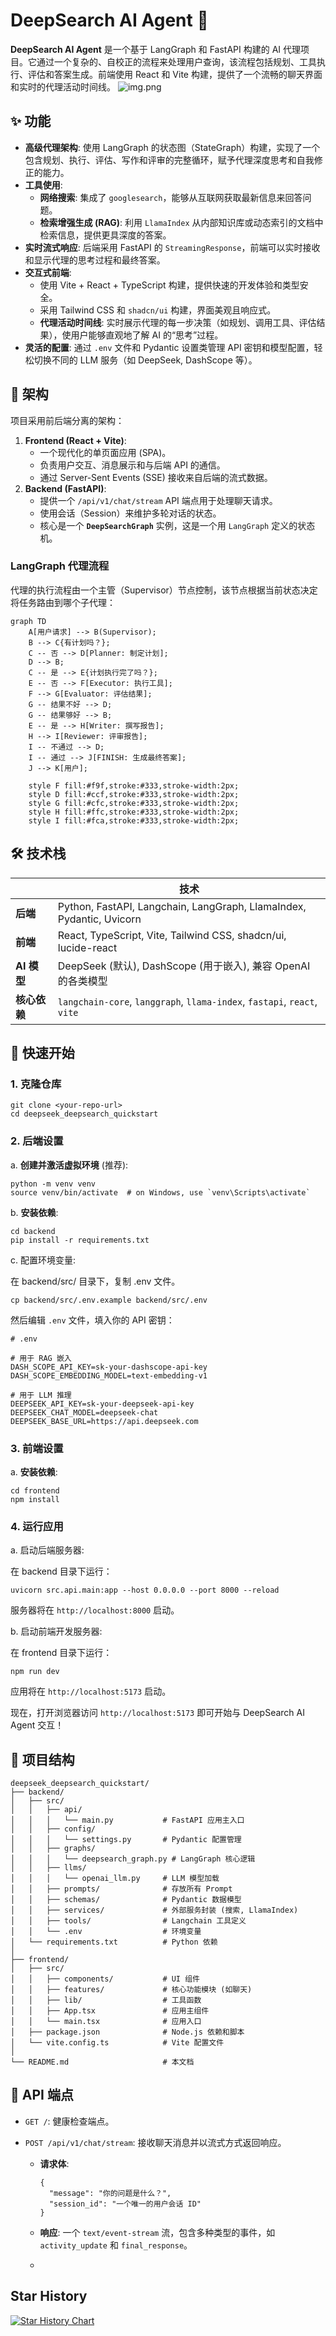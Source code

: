 # DeepSearch AI Agent 🚀

**DeepSearch AI Agent** 是一个基于 LangGraph 和 FastAPI 构建的 AI 代理项目。它通过一个复杂的、自校正的流程来处理用户查询，该流程包括规划、工具执行、评估和答案生成。前端使用 React 和 Vite 构建，提供了一个流畅的聊天界面和实时的代理活动时间线。
![img.png](img.png)

## ✨ 功能

- **高级代理架构**: 使用 LangGraph 的状态图（StateGraph）构建，实现了一个包含规划、执行、评估、写作和评审的完整循环，赋予代理深度思考和自我修正的能力。
- **工具使用**:
  - **网络搜索**: 集成了 `googlesearch`，能够从互联网获取最新信息来回答问题。
  - **检索增强生成 (RAG)**: 利用 `LlamaIndex` 从内部知识库或动态索引的文档中检索信息，提供更具深度的答案。
- **实时流式响应**: 后端采用 FastAPI 的 `StreamingResponse`，前端可以实时接收和显示代理的思考过程和最终答案。
- **交互式前端**:
  - 使用 Vite + React + TypeScript 构建，提供快速的开发体验和类型安全。
  - 采用 Tailwind CSS 和 `shadcn/ui` 构建，界面美观且响应式。
  - **代理活动时间线**: 实时展示代理的每一步决策（如规划、调用工具、评估结果），使用户能够直观地了解 AI 的“思考”过程。
- **灵活的配置**: 通过 `.env` 文件和 Pydantic 设置类管理 API 密钥和模型配置，轻松切换不同的 LLM 服务（如 DeepSeek, DashScope 等）。

## 📐 架构

项目采用前后端分离的架构：

1. **Frontend (React + Vite)**:
   - 一个现代化的单页面应用 (SPA)。
   - 负责用户交互、消息展示和与后端 API 的通信。
   - 通过 Server-Sent Events (SSE) 接收来自后端的流式数据。
2. **Backend (FastAPI)**:
   - 提供一个 `/api/v1/chat/stream` API 端点用于处理聊天请求。
   - 使用会话（Session）来维护多轮对话的状态。
   - 核心是一个 **`DeepSearchGraph`** 实例，这是一个用 `LangGraph` 定义的状态机。

### LangGraph 代理流程

代理的执行流程由一个主管（Supervisor）节点控制，该节点根据当前状态决定将任务路由到哪个子代理：

```
graph TD
    A[用户请求] --> B(Supervisor);
    B --> C{有计划吗？};
    C -- 否 --> D[Planner: 制定计划];
    D --> B;
    C -- 是 --> E{计划执行完了吗？};
    E -- 否 --> F[Executor: 执行工具];
    F --> G[Evaluator: 评估结果];
    G -- 结果不好 --> D;
    G -- 结果够好 --> B;
    E -- 是 --> H[Writer: 撰写报告];
    H --> I[Reviewer: 评审报告];
    I -- 不通过 --> D;
    I -- 通过 --> J[FINISH: 生成最终答案];
    J --> K[用户];

    style F fill:#f9f,stroke:#333,stroke-width:2px;
    style D fill:#ccf,stroke:#333,stroke-width:2px;
    style G fill:#cfc,stroke:#333,stroke-width:2px;
    style H fill:#ffc,stroke:#333,stroke-width:2px;
    style I fill:#fca,stroke:#333,stroke-width:2px;
```

## 🛠️ 技术栈

|              | **技术**                                                     |
| ------------ | ------------------------------------------------------------ |
| **后端**     | Python, FastAPI, Langchain, LangGraph, LlamaIndex, Pydantic, Uvicorn |
| **前端**     | React, TypeScript, Vite, Tailwind CSS, shadcn/ui, lucide-react |
| **AI 模型**  | DeepSeek (默认), DashScope (用于嵌入), 兼容 OpenAI 的各类模型 |
| **核心依赖** | `langchain-core`, `langgraph`, `llama-index`, `fastapi`, `react`, `vite` |

## 🚀 快速开始

### 1. 克隆仓库

```
git clone <your-repo-url>
cd deepseek_deepsearch_quickstart
```

### 2. 后端设置

a. **创建并激活虚拟环境** (推荐):

```
python -m venv venv
source venv/bin/activate  # on Windows, use `venv\Scripts\activate`
```

b. **安装依赖**:

```
cd backend
pip install -r requirements.txt
```

c. 配置环境变量:

在 backend/src/ 目录下，复制 .env 文件。

```
cp backend/src/.env.example backend/src/.env
```

然后编辑 `.env` 文件，填入你的 API 密钥：

```
# .env

# 用于 RAG 嵌入
DASH_SCOPE_API_KEY=sk-your-dashscope-api-key
DASH_SCOPE_EMBEDDING_MODEL=text-embedding-v1

# 用于 LLM 推理
DEEPSEEK_API_KEY=sk-your-deepseek-api-key
DEEPSEEK_CHAT_MODEL=deepseek-chat
DEEPSEEK_BASE_URL=https://api.deepseek.com
```

### 3. 前端设置

a. **安装依赖**:

```
cd frontend
npm install
```

### 4. 运行应用

a. 启动后端服务器:

在 backend 目录下运行：

```
uvicorn src.api.main:app --host 0.0.0.0 --port 8000 --reload
```

服务器将在 `http://localhost:8000` 启动。

b. 启动前端开发服务器:

在 frontend 目录下运行：

```
npm run dev
```

应用将在 `http://localhost:5173` 启动。

现在，打开浏览器访问 `http://localhost:5173` 即可开始与 DeepSearch AI Agent 交互！

## 📂 项目结构

```
deepseek_deepsearch_quickstart/
├── backend/
│   ├── src/
│   │   ├── api/
│   │   │   └── main.py           # FastAPI 应用主入口
│   │   ├── config/
│   │   │   └── settings.py       # Pydantic 配置管理
│   │   ├── graphs/
│   │   │   └── deepsearch_graph.py # LangGraph 核心逻辑
│   │   ├── llms/
│   │   │   └── openai_llm.py     # LLM 模型加载
│   │   ├── prompts/              # 存放所有 Prompt
│   │   ├── schemas/              # Pydantic 数据模型
│   │   ├── services/             # 外部服务封装 (搜索, LlamaIndex)
│   │   ├── tools/                # Langchain 工具定义
│   │   └── .env                  # 环境变量
│   └── requirements.txt          # Python 依赖
│
├── frontend/
│   ├── src/
│   │   ├── components/           # UI 组件
│   │   ├── features/             # 核心功能模块 (如聊天)
│   │   ├── lib/                  # 工具函数
│   │   ├── App.tsx               # 应用主组件
│   │   └── main.tsx              # 应用入口
│   ├── package.json              # Node.js 依赖和脚本
│   └── vite.config.ts            # Vite 配置文件
│
└── README.md                     # 本文档
```

## 📜 API 端点

- `GET /`: 健康检查端点。

- `POST /api/v1/chat/stream`: 接收聊天消息并以流式方式返回响应。

  - **请求体**:

    ```
    {
      "message": "你的问题是什么？",
      "session_id": "一个唯一的用户会话 ID"
    }
    ```

  - **响应**: 一个 `text/event-stream` 流，包含多种类型的事件，如 `activity_update` 和 `final_response`。
  -
## Star History

[![Star History Chart](https://api.star-history.com/svg?repos=LordFoxFairy/deepseek_deepsearch_quickstart&type=Date)](https://www.star-history.com/#LordFoxFairy/deepseek_deepsearch_quickstart&Date)
